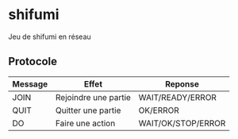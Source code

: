 # shifumi
Jeu de shifumi en réseau

## Protocole

| Message|Effet|Reponse|
| ------------- |-------------- | ---------|
|JOIN|Rejoindre une partie|WAIT/READY/ERROR|
|QUIT|Quitter une partie|OK/ERROR|
|DO|Faire une action|WAIT/OK/STOP/ERROR|
